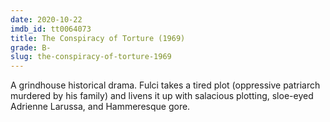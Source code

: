 ```yaml
---
date: 2020-10-22
imdb_id: tt0064073
title: The Conspiracy of Torture (1969)
grade: B-
slug: the-conspiracy-of-torture-1969
---
```


A grindhouse historical drama. Fulci takes a tired plot (oppressive patriarch murdered by his family) and livens it up with salacious plotting, sloe-eyed Adrienne Larussa, and Hammeresque gore.